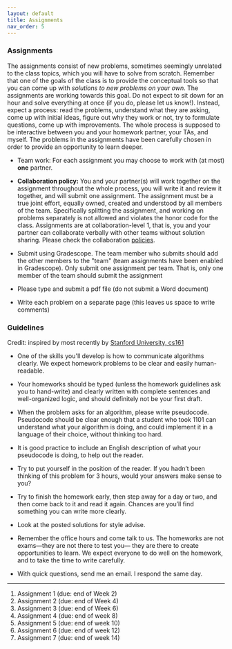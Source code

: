 ```yaml
---
layout: default 
title: Assignments 
nav_order: 5
---
```



### Assignments 


The assignments consist of new problems, sometimes seemingly unrelated to the class topics, which you will have to solve from scratch. Remember that one of the goals of the class is to provide the conceptual tools so that you can come up with _solutions to new problems on your own_. The assignments are working towards this goal.  Do not expect to sit down for an hour and solve everything at once (if you do, please let us know!). Instead, expect a process: read the problems, understand what they are asking, come up with initial ideas, figure out why they work or not, try to formulate questions, come up with improvements. The whole process is supposed to be interactive between you and your homework partner, your TAs, and myself. The problems in the assignments have been carefully chosen in order to provide an opportunity to learn deeper.



* Team work: For each assignment you may choose to work with (at most) __one__ partner. 

* __Collaboration policy:__ You and your partner(s) will work together on the assignment throughout the whole process, you will write it and review it together, and will submit one assignment. The assignment must be a true joint effort, equally owned, created and understood by all members of the team. Specifically splitting the assignment, and working on problems separately is not allowed and violates the honor code for the class. Assignments are at collaboration-level 1, that is, you and your partner can collaborate verbally with other teams without solution sharing.  Please check the collaboration [policies](policies.md).

* Submit using Gradescope. The team member who submits should add the other members to the "team" (team assignments have been enabled in Gradescope). Only submit one assignment per team. That is, only one member of the team should submit the assignment

* Please type and submit a pdf file (do not submit a Word document)

* Write each problem on a separate page (this leaves us space to write comments)


### Guidelines  

Credit:  inspired by most recently by [Stanford University, cs161](http://www-leland.stanford.edu/class/cs161/homework.html)

* One of the skills you'll develop is how to communicate algorithms clearly. We expect  homework problems to be clear and easily human-readable.  

* Your homeworks should  be typed (unless the homework guidelines ask you to hand-write) and clearly written with complete sentences and well-organized logic, and should definitely not be your first draft.

* When the problem asks for an algorithm,  please write pseudocode.  Pseudocode should be clear enough that a student who took 1101 can understand what your algorithm is doing, and could implement it in a language of their choice, without thinking too hard. 

* It is good practice to include an English description of what your pseudocode is doing, to help out the reader. 

* Try to put yourself in the position of the reader. If you hadn’t been thinking of this problem for 3 hours, would your answers make sense to you? 

* Try to finish the homework early, then step away for a day or two, and then come back to it and read it again. Chances are you’ll find something you can write more clearly. 

* Look at the posted solutions for style advise. 

* Remember the office hours and come talk to us. The homeworks are not exams—they are not there to test you— they are there to create opportunities to learn. We expect everyone to do well on the homework, and to take the time to write carefully. 

* With quick questions, send me an email.  I respond the same day. 


***


1. Assignment 1 (due: end of Week 2) 
2. Assignment 2 (due: end of Week 4) 
3. Assignment 3 (due: end of Week 6) 
4. Assignment 4 (due: end of week 8) 
5. Assignment 5 (due: end of week 10) 
6. Assignment 6 (due: end of week 12) 
7. Assignment 7 (due: end of week 14) 


